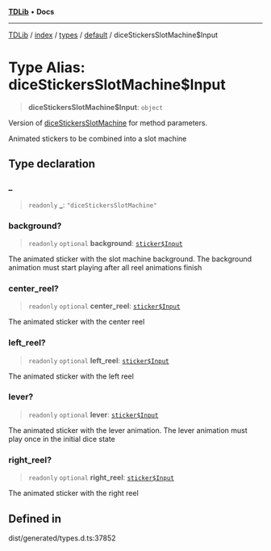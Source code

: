[**TDLib**](../../../../../../README.md) • **Docs**

***

[TDLib](../../../../../../modules.md) / [index](../../../../../README.md) / [types](../../../README.md) / [default](../README.md) / diceStickersSlotMachine$Input

# Type Alias: diceStickersSlotMachine$Input

> **diceStickersSlotMachine$Input**: `object`

Version of [diceStickersSlotMachine](diceStickersSlotMachine.md) for method parameters.

Animated stickers to be combined into a slot machine

## Type declaration

### \_

> `readonly` **\_**: `"diceStickersSlotMachine"`

### background?

> `readonly` `optional` **background**: [`sticker$Input`](sticker$Input.md)

The animated sticker with the slot machine background. The background animation must start playing after all reel animations finish

### center\_reel?

> `readonly` `optional` **center\_reel**: [`sticker$Input`](sticker$Input.md)

The animated sticker with the center reel

### left\_reel?

> `readonly` `optional` **left\_reel**: [`sticker$Input`](sticker$Input.md)

The animated sticker with the left reel

### lever?

> `readonly` `optional` **lever**: [`sticker$Input`](sticker$Input.md)

The animated sticker with the lever animation. The lever animation must play once in the initial dice state

### right\_reel?

> `readonly` `optional` **right\_reel**: [`sticker$Input`](sticker$Input.md)

The animated sticker with the right reel

## Defined in

dist/generated/types.d.ts:37852
